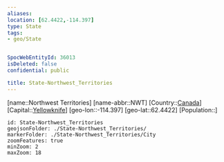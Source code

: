 ```yaml
---
aliases: 
location: [62.4422,-114.397]
type: State
tags:
- geo/State


SpocWebEntityId: 36013
isDeleted: false
confidential: public

title: State-Northwest_Territories
---
```

[name::Northwest Territories]
[name-abbr::NWT]
[Country::[Canada](geo/Continent/North-America/Canada.md)]
[Capital::[Yellowknife](geo/Continent/North-America/Canada/City/Yellowknife.md)]
[geo-lon::-114.397]
[geo-lat::62.4422]
[Population::]



```leaflet
id: State-Northwest_Territories
geojsonFolder: ./State-Northwest_Territories/
markerFolder: ./State-Northwest_Territories/City
zoomFeatures: true 
minZoom: 2 
maxZoom: 18
```


